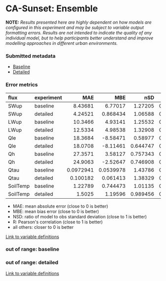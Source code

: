 # CA-Sunset: Ensemble

**NOTE:** *Results presented here are highly dependent on how models are configured in this experiment and may be subject to variable output formatting errors. Results are not intended to indicate the quality of any individual model, but to help participants better understand and improve modelling approaches in different urban environments.*

### Submitted metadata

- [Baseline](Ensemble_CA-Sunset_baseline_attrs.md)
- [Detailed](Ensemble_CA-Sunset_detailed_attrs.md)

### Error metrics

| flux     | experiment   |        MAE |        MBE |      nSD |        R |         5th |      95th |      RMSE |    cRMSE |      AMBE |     1-nSD |       1-R |   nSkewness |   nKurtosis |   Overlap |
|:---------|:-------------|-----------:|-----------:|---------:|---------:|------------:|----------:|----------:|---------:|----------:|----------:|----------:|------------:|------------:|----------:|
| SWup     | baseline     |  8.43681   |  6.77017   | 1.27205  | 0.977525 |  0.663577   | 21.9162   | 12.2183   | 0.362203 | 6.77017   | 0.272057  | 0.0224745 |   0.039495  |   0.85623   | 0.115784  |
| SWup     | detailed     |  4.24521   |  0.868434  | 1.06588  | 0.978191 |  0.695607   |  4.57488  |  6.3905   | 0.225461 | 0.868434  | 0.0658855 | 0.0218093 |   0.0232929 |   0.656613  | 0.0718408 |
| LWup     | baseline     | 10.3466    |  4.93141   | 1.25532  | 0.969693 |  5.57711    | 30.1249   | 16.4982   | 0.375866 | 4.93141   | 0.255317  | 0.0303065 |   0.167757  |   0.207518  | 0.0859103 |
| LWup     | detailed     | 12.5334    |  4.98538   | 1.32908  | 0.966916 |  7.59711    | 38.7648   | 19.2135   | 0.442985 | 4.98538   | 0.329078  | 0.0330841 |   0.27933   |   0.483142  | 0.109895  |
| Qle      | baseline     | 18.3684    | -8.58471   | 0.58977  | 0.722635 |  8.38714    | 41.0306   | 33.209    | 0.703884 | 8.58471   | 0.410231  | 0.277365  |   0.140627  |   0.555034  | 0.206916  |
| Qle      | detailed     | 18.0708    | -8.11461   | 0.644747 | 0.722798 |  7.59721    | 35.8257   | 32.7182   | 0.695453 | 8.11461   | 0.355255  | 0.277202  |   0.15105   |   0.612859  | 0.197734  |
| Qh       | baseline     | 27.3571    |  3.58127   | 0.757343 | 0.944429 | 21.2769     | 51.0518   | 39.2911   | 0.378225 | 3.58127   | 0.24266   | 0.0555705 |   0.0262909 |   0.114166  | 0.375268  |
| Qh       | detailed     | 24.9063    | -2.52647   | 0.746908 | 0.949116 | 17.7552     | 59.2819   | 38.7992   | 0.374256 | 2.52647   | 0.253095  | 0.0508843 |   0.0161944 |   0.106111  | 0.316328  |
| Qtau     | baseline     |  0.0972941 |  0.0539978 | 1.43786  | 0.309812 |  0.00854353 |  0.114305 |  0.147854 | 1.4753   | 0.0539978 | 0.43785   | 0.690188  |   0.0096358 |   0.061815  | 0.245459  |
| Qtau     | detailed     |  0.100182  |  0.061413  | 1.38329  | 0.312318 |  0.0161581  |  0.114045 |  0.147005 | 1.43159  | 0.061413  | 0.383289  | 0.687682  |   0.0620765 |   0.0699802 | 0.294784  |
| SoilTemp | baseline     |  1.22789   |  0.744473  | 1.01135  | 0.972961 |  0.997243   |  1.39408  |  1.72534  | 0.234136 | 0.744473  | 0.011352  | 0.0270386 |   0.280539  |   0.0421726 | 0.0894099 |
| SoilTemp | detailed     |  1.5025    |  1.19596   | 0.989456 | 0.970432 |  1.76887    |  1.92796  |  2.00523  | 0.242122 | 1.19596   | 0.0105372 | 0.0295676 |   0.764529  |   0.178622  | 0.117053  |

 - MAE: mean absolute error (close to 0 is better)
 - MBE: mean bias error (close to 0 is better)
 - NSD: ratio of model to obs standard deviation (close to 1 is better)
 - R: Pearson's correlation (close to 1 is better)
 - all others: closer to 0 is better

[Link to variable definitions](../modelattrs/variable_definitions.md)

### out of range: baseline


### out of range: detailed



[Link to variable definitions](../modelattrs/variable_definitions.md)

